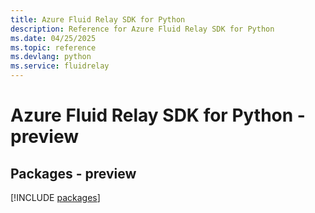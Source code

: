 ```yaml
---
title: Azure Fluid Relay SDK for Python
description: Reference for Azure Fluid Relay SDK for Python
ms.date: 04/25/2025
ms.topic: reference
ms.devlang: python
ms.service: fluidrelay
---
```

# Azure Fluid Relay SDK for Python - preview
## Packages - preview
[!INCLUDE [packages](fluid-relay-index.md)]